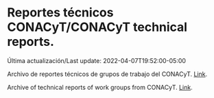 # Reportes técnicos CONACyT/CONACyT technical reports.

Última actualización/Last update: 2022-04-07T19:52:00-05:00

Archivo de reportes técnicos de grupos de trabajo del CONACyT. [Link](https://salud.conacyt.mx/coronavirus/investigacion/productos/).

Archive of technical reports of work groups from CONACyT. [Link](https://salud.conacyt.mx/coronavirus/investigacion/productos/).
